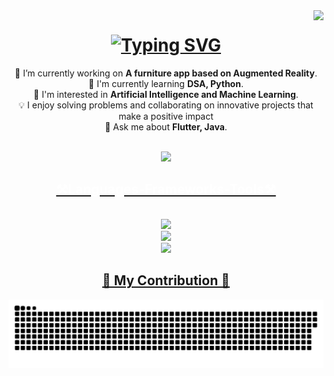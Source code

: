   <!-- Vistor count badge-->

  <img align ="right" src = "https://visitor-badge.laobi.icu/badge?page_id=vaibhav-patel-1211.vaibhav-patel-1211" />

<h1 align = "center"> 
    <a href="https://git.io/typing-svg"><img src="https://readme-typing-svg.demolab.com?font=Fredoka&size=30&pause=1000&center=true&random=false&width=500&height=70&lines=Hey+there!%F0%9F%91%8B;I'm+Vaibhav;Welcome+to+my+GitHub+nook!%F0%9F%98%8A" alt="Typing SVG" /></a>
</h1>

<div align = "center">
  
🔭 I’m currently working on **A furniture app based on Augmented Reality**.  
🌟 I'm currently learning **DSA, Python**.  
🚀 I'm interested in **Artificial Intelligence and Machine Learning**.
<br>
💡 I enjoy solving problems and collaborating on innovative projects that make a positive impact<br>
💬 Ask me about **Flutter, Java**.
</div>
<br/>

<div align= "center">
    <a href = "mailto:vaibhav1211patel@gmail.com">
    <img src = "https://img.shields.io/badge/Gmail-D14836?style=for-the-badge&logo=gmail&logoColor=white">
</div>

<h2 align="center" style="color: white;">⚒️Languages-Frameworks-Tools⚒️</h2>
<br/>

<div align = "center">
    <a href = "https://skillicons.dev">
    <img src="https://skillicons.dev/icons?i=git,github,java,cpp,c" />
    <br/>
    <img src="https://skillicons.dev/icons?i=vscode,flutter,dart" />
    <br/>
    <img src="https://skillicons.dev/icons?i=firebase" />
    <br/>
</div>

<div align = "center">
    <h2>🐍 My Contribution 🐍</h2>
</div>

<picture>
  <source media="(prefers-color-scheme: dark)" srcset="https://raw.githubusercontent.com/vaibhav-patel-1211/vaibhav-patel-1211/main/github-contribution-grid-snake-dark.svg">
  <source media="(prefers-color-scheme: light)" srcset="https://raw.githubusercontent.com/vaibhav-patel-1211/vaibhav-patel-1211/main/github-contribution-grid-snake.svg">
  <img alt="github contribution grid snake animation" src="https://raw.githubusercontent.com/vaibhav-patel-1211/vaibhav-patel-1211/main/github-contribution-grid-snake.svg">
</picture>

